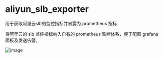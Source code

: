 # aliyun_slb_exporter
用于获取阿里云slb的监控指标并暴露为 prometheus 指标

将阿里云的 slb 监控指标纳入自有的 prometheus 监控体系，便于配置 grafana 面板及发送告警。

![image](https://user-images.githubusercontent.com/13415530/198544074-afbb2d37-24a8-4064-bda3-435184fa26f1.png)

